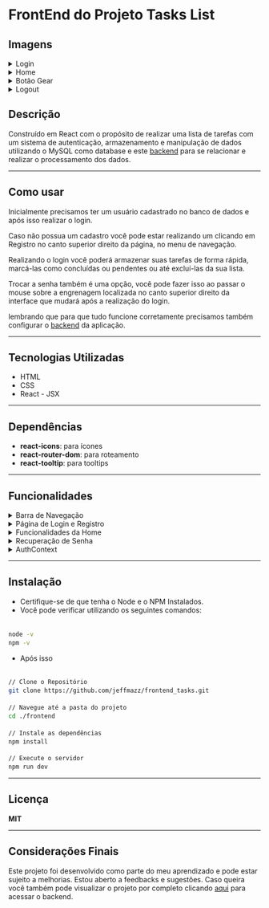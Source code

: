 # FrontEnd do Projeto Tasks List

## Imagens

<details>
<summary> Login </summary>
<img src="images/Login.png" alt="Imagem da página de Login" width="500" height="250"/>
</details>
<details>
<summary> Home </summary>
<img src="images/Home.png" alt="Imagem da Home" width="500" height="250"/>
</details>
<details>
<summary> Botão Gear </summary>
<img src="images/Gear.png" alt="Funcionalidades presentes no ícone de engrenagem" width="500" height="250"/>
</details>
<details>
<summary> Logout </summary>
<img src="images/Login.png" alt="Botão que realiza o logout com tooltip" width="500" height="250"/>
</details>

## Descrição
Construído em React com o propósito de realizar uma lista de tarefas com um sistema de autenticação, armazenamento e manipulação de dados utilizando o MySQL como database e este [backend](https://github.com/jeffmazz/backend_tasks) para se relacionar e realizar o processamento dos dados.

---

## Como usar

Inicialmente precisamos ter um usuário cadastrado no banco de dados e após isso realizar o login.

Caso não possua um cadastro você pode estar realizando um clicando em Registro no canto superior direito da página, no menu de navegação.

Realizando o login você poderá armazenar suas tarefas de forma rápida, marcá-las como concluídas ou pendentes ou até excluí-las da sua lista.

Trocar a senha também é uma opção, você pode fazer isso ao passar o mouse sobre a engrenagem localizada no canto superior direito da interface que mudará após a realização do login.

lembrando que para que tudo funcione corretamente precisamos também configurar o [backend](https://github.com/jeffmazz/backend_tasks) da aplicação.

---

## Tecnologias Utilizadas
- HTML
- CSS
- React - JSX

---

## Dependências
- **react-icons**: para ícones
- **react-router-dom**: para roteamento
- **react-tooltip**: para tooltips

---

## Funcionalidades

<details>
    <summary> Barra de Navegação </summary>
    <ul>
        <li> Caso não esteja logado:
            <ul>
                <li> 🏠: Redirecionamento para a página de login </li>
                <li> <strong>Login:</strong> Acesso à página de login </li>
                <li> <strong>Register:</strong> Acesso à página de cadastro </li>
            </ul>
        </li>
        <li> Caso esteja logado:
            <ul>
                <li> 🏠: Acessar a página inicial (home) </li>
                <li> <strong>Perfil:</strong> Acesso às suas informações </li>
                <li> <strong>Sair:</strong> Realização de logout fornecido pelo authContext </li>
                <li> ⚙️: Opções de alteração de senha e deletar conta
                   <ul>
                       <li> Alteração se senha
                           <ul>
                               <li> Após clicar na opção será enviado uma mensagem para o e-mail cadastrado contendo um link com token </li>
                               <li> Ao clicar no link você será direcionado para a página de alteração de senha </li>
                               <li> Caso você não esteja logado ao clicar no link você será redirecionado à página de login e ao realizar o login você voltará a pagina de alteração de senha para informar a senha antiga e a nova senha para fazer a atualização </li>
                               <li> Caso esteja logado você precisará apenas informar a antiga e nova senha para realizar a alteração </li>
                               <li> Caso ocorra algum erro durante o processo uma mensagem de erro será exibida na tela informando que a senha antiga não está correta ou que as novas senhas não batem </li>
                           </ul>
                       </li>
                   </ul>
                 </li>
            </ul>
        </li>
    </ul>
</details>

<details>
    <summary> Página de Login e Registro </summary>
    <ul>
        <li> Caso esteja logado:
            <ul>
                <li> Redirecionamento para a página inicial </li>
            </ul>
        </li>
         <li> Caso não esteja logado:
            <ul>
                <li> <strong>Login</strong>
                    <ul>
                        <li> Informar e-mail e senha para realização de Login </li>
                        <li> Caso as informações estejam incorretas uma mensagem de erro aparecerá na tela informando o erro ocorrido. Exemplo: Senha incorreta. </li>
                        <li> Caso estejam corretas um token será gerado no backend utilizando JWT e posteriormente devolvido ao front onde será armazenado no localStorage para autenticação </li>
                    </ul>
                </li>
                <li> <strong>Registro</strong>
                    <ul>
                        <li> Preencher o formulário com nome, e-mail, senha e confirmação de senha para realização de cadastro </li>
                        <li> Caso algum campo único já exista no banco de dados, uma mensagem de erro aparecerá na tela informando o erro ocorrido. Exemplo: E-mail já existente. </li>
                        <li> Caso esteja tudo certo um cadastro será realizado no banco de dados e um e-mail será enviado para o e-mail informado para a ativação da conta </li>
                    </ul>
                 </li>
            </ul>
        </li>
    </ul>
</details>

<details>
    <summary> Funcionalidades da Home </summary>
    <ul>
        <li> Caso não esteja logado:
          <ul>
            <li> Redirecionamento para a página de Login </li>
          </ul>
        <li> Caso esteja logado:
            <ul>
                <li> <strong>Adicionar tarefas:</strong> Clicando no botão adicionar ou apertando enter após preencher o campo de descrição de tarefa no centro da página </li>
                <li> <strong>Visualização das tarefas:</strong> Caso existam tarefas associadas à sua conta uma lista contendo todas as tarefas será exibida logo abaixo do campo de adição de tarefas </li>
                <li> <strong>Remover tarefas:</strong> Clicando no ícone 🗑️ presente no canto direto de cada tarefa </li>
                <li> <strong>Alternar entre tarefa concluída e pendente:</strong> Clicando no ícone ao lado da lixeira que alterna entre ✔️ e 🔄 </li>
            </ul>
        </li>
    </ul>
</details>

<details>
  <summary> Recuperação de Senha </summary>
  <ul>
      <li> Clique no botão Esqueci minha senha Localizado na página de login </li>
      <li> Você será redirecionado para uma página onde deverá informar seu e-mail </li>
      <li> Após informar uma mensagem será enviada para o seu e-mail contendo um link com token único </li>
      <li> Ao clicar no link você entrará em uma página onde pode criar uma nova senha para aquele e-mail </li>
  </ul>
</details>

<details>
  <summary> AuthContext </summary>
  <ul>
    <li> Verificar se o usuário está logado baseado no token gerado pelo Login presente no localStorage
      <ul>
        <li> Caso não exista um token ele definirá que o usuário não está autenticado </li>
      </ul>
    </li>
    <li> Decodifica o token fazendo uma chamada ao backend e distribui às informações presentes nele para variáveis que serão distribuídas por toda a aplicação </li>
    <li> Função de Logout que remove o token presente no localStorage e atribui o usuário como não autenticado </li>
  </ul>
</details>

---

## Instalação
- Certifique-se de que tenha o Node e o NPM Instalados.
- Você pode verificar utilizando os seguintes comandos:
```bash

node -v
npm -v
```
- Após isso
``` bash

// Clone o Repositório
git clone https://github.com/jeffmazz/frontend_tasks.git

// Navegue até a pasta do projeto
cd ./frontend

// Instale as dependências
npm install

// Execute o servidor
npm run dev
```

---

## Licença
**MIT**

---

## Considerações Finais
Este projeto foi desenvolvido como parte do meu aprendizado e pode estar sujeito a melhorias. Estou aberto a feedbacks e sugestões.
Caso queira você também pode visualizar o projeto por completo clicando [aqui](https://github.com/jeffmazz/backend_tasks) para acessar o backend.
